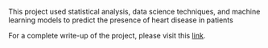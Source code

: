 This project used statistical analysis, data science techniques, and machine learning models to predict the presence of heart disease in patients

For a complete write-up of the project, please visit this [link](https://dustinwicker.github.io/journal/heart-disease-detection.html).

